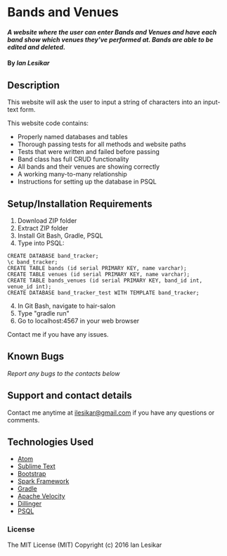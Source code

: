 # Bands and Venues

#### _A website where the user can enter Bands and Venues and have each band show which venues they've performed at. Bands are able to be edited and deleted._

#### By _**Ian Lesikar**_

## Description

This website will ask the user to input a string of characters into an input-text form.

This website code contains:
* Properly named databases and tables
* Thorough passing tests for all methods and website paths
* Tests that were written and failed before passing
* Band class has full CRUD functionality
* All bands and their venues are showing correctly
* A working many-to-many relationship
* Instructions for setting up the database in PSQL

## Setup/Installation Requirements

1. Download ZIP folder
2. Extract ZIP folder
3. Install Git Bash, Gradle, PSQL
4. Type into PSQL:
```
CREATE DATABASE band_tracker;
\c band_tracker;
CREATE TABLE bands (id serial PRIMARY KEY, name varchar);
CREATE TABLE venues (id serial PRIMARY KEY, name varchar);
CREATE TABLE bands_venues (id serial PRIMARY KEY, band_id int, venue_id int);
CREATE DATABASE band_tracker_test WITH TEMPLATE band_tracker;
```
4. In Git Bash, navigate to hair-salon
5. Type "gradle run"
6. Go to localhost:4567 in your web browser

Contact me if you have any issues.

## Known Bugs

_Report any bugs to the contacts below_

## Support and contact details

Contact me anytime at ilesikar@gmail.com if you have any questions or comments.

## Technologies Used

* [Atom](https://atom.io/)
* [Sublime Text](https://www.sublimetext.com/)
* [Bootstrap](http://getbootstrap.com/)
* [Spark Framework](http://sparkjava.com/)
* [Gradle](https://gradle.org/)
* [Apache Velocity](https://velocity.apache.org/engine/releases/velocity-1.5/index.html)
* [Dillinger](http://dillinger.io/)
* [PSQL](http://www.postgresql.org/)

### License

The MIT License (MIT)
Copyright (c) 2016 Ian Lesikar
